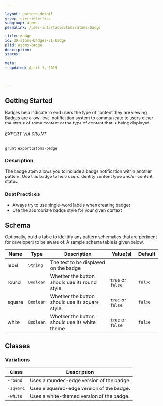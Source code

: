 ```yaml
---

layout: pattern-detail
group: user-interface
subgroup: atoms
permalink: /user-interface/atoms/atoms-badge

title: Badge
id: 20-atoms-badges-01-badge
plid: atoms-badge
description: 
status: 

meta:
- updated: April 1, 2019
  
  
  
---
```



## Getting Started

Badges help indicate to end users the type of content they are viewing. Badges are a low-level notification system to communicate to users either the status of some content or the type of content that is being displayed.

###### EXPORT VIA GRUNT

```
grunt export:atoms-badge
```


### Description

The badge atom allows you to include a badge notification within another pattern. Use this badge to help users identity content type and/or content status.

### Best Practices

- Always try to use single-word labels when creating badges
- Use the appropriate badge style for your given context


## Schema

Optionally, build a table to identify any pattern schematics that are pertinent for developers to be aware of. A sample schema table is given below.

| Name    | Type      | Description                                     | Value(s)          | Default   |
|---------|-----------|-------------------------------------------------|-------------------|-----------|
| label   | `String`  | The text to be displayed on the badge.          |                   |           |
| round   | `Boolean` | Whether the button should use its round style.  | `true` or `false` | `false`   |
| square  | `Boolean` | Whether the button should use its square style. | `true` or `false` | `false`   |
| white   | `Boolean` | Whether the button should use its white theme.  | `true` or `false` | `false`   |


## Classes

### Variations

| Class           | Description                                 |
|-----------------|---------------------------------------------|
| `-round`        | Uses a rounded-edge version of the badge.   |
| `-square`       | Uses a squared-edge version of the badge.   |
| `-white`        | Uses a white-themed version of the badge.   |
